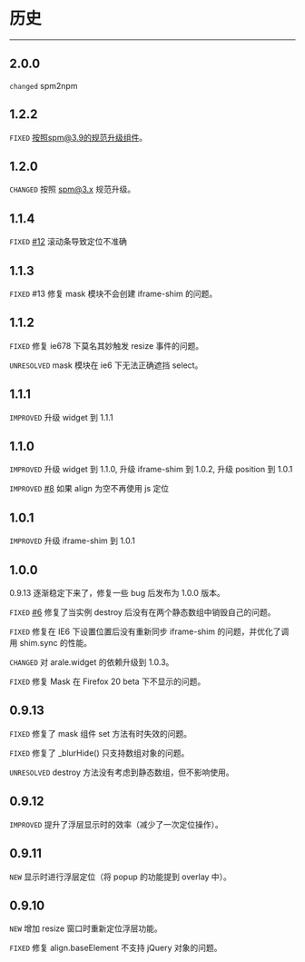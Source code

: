 # 历史

---
## 2.0.0
`changed` spm2npm

## 1.2.2

`FIXED` 按照spm@3.9的规范升级组件。

## 1.2.0

`CHANGED` 按照 spm@3.x 规范升级。

## 1.1.4

`FIXED` [#12](https://github.com/aralejs/tip/issues/12) 滚动条导致定位不准确

## 1.1.3

`FIXED` #13 修复 mask 模块不会创建 iframe-shim 的问题。


## 1.1.2

`FIXED` 修复 ie678 下莫名其妙触发 resize 事件的问题。

`UNRESOLVED` mask 模块在 ie6 下无法正确遮挡 select。

## 1.1.1

`IMPROVED` 升级 widget 到 1.1.1

## 1.1.0

`IMPROVED` 升级 widget 到 1.1.0, 升级 iframe-shim 到 1.0.2, 升级 position 到 1.0.1

`IMPROVED` [#8](https://github.com/aralejs/overlay/pull/8) 如果 align 为空不再使用 js 定位

## 1.0.1

`IMPROVED` 升级 iframe-shim 到 1.0.1

## 1.0.0

0.9.13 逐渐稳定下来了，修复一些 bug 后发布为 1.0.0 版本。

`FIXED` [#6](https://github.com/aralejs/overlay/issues/6) 修复了当实例 destroy 后没有在两个静态数组中销毁自己的问题。

`FIXED` 修复在 IE6 下设置位置后没有重新同步 iframe-shim 的问题，并优化了调用 shim.sync 的性能。

`CHANGED` 对 arale.widget 的依赖升级到 1.0.3。

`FIXED` 修复 Mask 在 Firefox 20 beta 下不显示的问题。


## 0.9.13

`FIXED` 修复了 mask 组件 set 方法有时失效的问题。

`FIXED` 修复了 _blurHide() 只支持数组对象的问题。

`UNRESOLVED` destroy 方法没有考虑到静态数组，但不影响使用。

## 0.9.12

`IMPROVED` 提升了浮层显示时的效率（减少了一次定位操作）。

## 0.9.11

`NEW` 显示时进行浮层定位（将 popup 的功能提到 overlay 中）。

## 0.9.10

`NEW` 增加 resize 窗口时重新定位浮层功能。

`FIXED` 修复 align.baseElement 不支持 jQuery 对象的问题。

